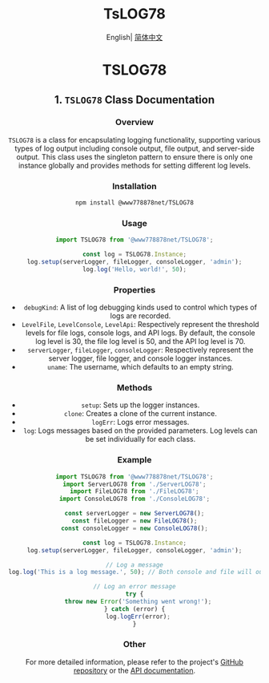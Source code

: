 
<h1 align="center">TsLOG78</h1>
<div align="center">


English| [简体中文](./README.cn.md) 
# TSLOG78

## 1. `TSLOG78` Class Documentation

### Overview


`TSLOG78` is a class for encapsulating logging functionality, supporting various types of log output including console output, file output, and server-side output. This class uses the singleton pattern to ensure there is only one instance globally and provides methods for setting different log levels.


### Installation

```bash
npm install @www778878net/TSLOG78
```

### Usage

```typescript
import TSLOG78 from '@www778878net/TSLOG78';

const log = TSLOG78.Instance;
log.setup(serverLogger, fileLogger, consoleLogger, 'admin');
log.log('Hello, world!', 50);
```

### Properties


- `debugKind`: A list of log debugging kinds used to control which types of logs are recorded.
- `LevelFile`, `LevelConsole`, `LevelApi`: Respectively represent the threshold levels for file logs, console logs, and API logs. By default, the console log level is 30, the file log level is 50, and the API log level is 70.
- `serverLogger`, `fileLogger`, `consoleLogger`: Respectively represent the server logger, file logger, and console logger instances.
- `uname`: The username, which defaults to an empty string.


### Methods


- `setup`: Sets up the logger instances.
- `clone`: Creates a clone of the current instance.
- `logErr`: Logs error messages.
- `log`: Logs messages based on the provided parameters. Log levels can be set individually for each class.


### Example

```typescript
import TSLOG78 from '@www778878net/TSLOG78';
import ServerLOG78 from './ServerLOG78';
import FileLOG78 from './FileLOG78';
import ConsoleLOG78 from './ConsoleLOG78';

const serverLogger = new ServerLOG78();
const fileLogger = new FileLOG78();
const consoleLogger = new ConsoleLOG78();

const log = TSLOG78.Instance;
log.setup(serverLogger, fileLogger, consoleLogger, 'admin');

// Log a message
log.log('This is a log message.', 50); // Both console and file will output because 50 >= 30 && 50 >= 50

// Log an error message
try {
  throw new Error('Something went wrong!');
} catch (error) {
  log.logErr(error);
}
```

### Other


For more detailed information, please refer to the project's [GitHub repository](https://github.com/www778878net/TsLog78) or the [API documentation](http://www.778878.net/docs/#/koa78/).


</div>
